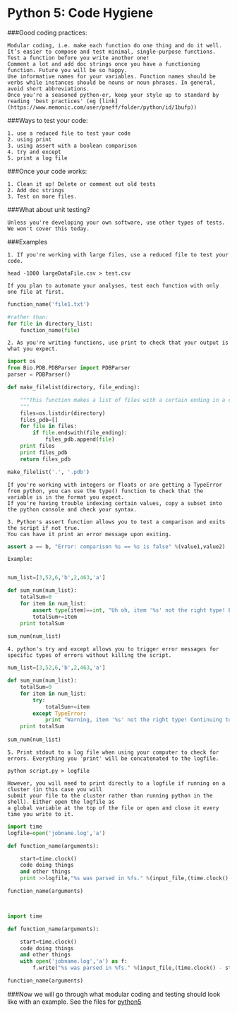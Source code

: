 # Python 5: Code Hygiene

###Good coding practices:

	Modular coding, i.e. make each function do one thing and do it well. It’s easier to compose and test minimal, single-purpose functions.
	Test a function before you write another one!
	Comment a lot and add doc strings once you have a functioning function. Future you will be so happy.
	Use informative names for your variables. Function names should be verbs while instances should be nouns or noun phrases. In general, avoid short abbreviations.
	Once you're a seasoned python-er, keep your style up to standard by reading 'best practices' (eg [link](https://www.memonic.com/user/pneff/folder/python/id/1bufp))


###Ways to test your code:

	1. use a reduced file to test your code
	2. using print
	3. using assert with a boolean comparison
	4. try and except
	5. print a log file
	
	
###Once your code works:

	1. Clean it up! Delete or comment out old tests
	2. Add doc strings
	3. Test on more files.
	
	
###What about unit testing?
	
	Unless you're developing your own software, use other types of tests. We won't cover this today.



###Examples

	1. If you're working with large files, use a reduced file to test your code. 

```
head -1000 largeDataFile.csv > test.csv 
```

	If you plan to automate your analyses, test each function with only one file at first.

``` python
function_name('file1.txt')

#rather than:
for file in directory_list:
	function_name(file)
```

	2. As you're writing functions, use print to check that your output is what you expect.
	
```python
import os
from Bio.PDB.PDBParser import PDBParser
parser = PDBParser()

def make_filelist(directory, file_ending):

	"""This function makes a list of files with a certain ending in a certain directory.
	"""
	files=os.listdir(directory)
	files_pdb=[]
	for file in files:
		if file.endswith(file_ending):
			files_pdb.append(file)
	print files
	print files_pdb
	return files_pdb

make_filelist('.', '.pdb')
```
	
	If you're working with integers or floats or are getting a TypeError from python, you can use the type() function to check that the variable is in the format you expect.
	If you're having trouble indexing certain values, copy a subset into the python console and check your syntax.

	3. Python's assert function allows you to test a comparison and exits the script if not true.
	You can have it print an error message upon exiting.

```python
assert a == b, "Error: comparison %s == %s is false" %(value1,value2)
```

	Example: 
	
```python

num_list=[3,52,6,'b',2,463,'a']

def sum_num(num_list):
	totalSum=0
	for item in num_list:
		assert type(item)==int, "Uh oh, item '%s' not the right type! Exiting now." %item
		totalSum+=item
	print totalSum
			
sum_num(num_list)


```

	4. python's try and except allows you to trigger error messages for specific types of errors without killing the script.
	
```python
num_list=[3,52,6,'b',2,463,'a']

def sum_num(num_list):
	totalSum=0
	for item in num_list:
		try:
			totalSum+=item
		except TypeError:
			print "Warning, item '%s' not the right type! Continuing to next item" %item
	print totalSum
			
sum_num(num_list)


```

	
	5. Print stdout to a log file when using your computer to check for errors. Everything you 'print' will be concatenated to the logfile. 

```
python script.py > logfile
```
	
	However, you will need to print directly to a logfile if running on a cluster (in this case you will
	submit your file to the cluster rather than running python in the shell). Either open the logfile as 
	a global variable at the top of the file or open and close it every time you write to it.
	
```python
import time
logfile=open('jobname.log','a') 

def function_name(arguments):

	start=time.clock()
	code doing things
	and other things
	print >>logfile,"%s was parsed in %fs." %(input_file,(time.clock() - start))

function_name(arguments)



import time

def function_name(arguments):

	start=time.clock()
	code doing things
	and other things
	with open('jobname.log','a') as f:
		f.write("%s was parsed in %fs." %(input_file,(time.clock() - start)))

function_name(arguments)
```


###Now we will go through what modular coding and testing should look like with an example.
See the files for [python5](python5_files.zip)



	

